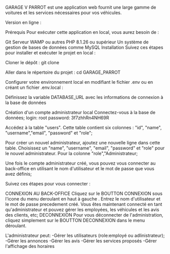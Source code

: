 GARAGE V PARROT est une application web fournit une large gamme de voitures et les services nécessaires pour vos véhicules. 

Version en ligne :

Prérequis
Pour exécuter cette application en local, vous aurez besoin de :

Git
Serveur WAMP ou autres
PHP 8.1.26 ou supérieur
Un système de gestion de bases de données comme MySQL
Installation
Suivez ces étapes pour installer et exécuter le projet en local :

Cloner le dépôt : git clone 

Aller dans le répertoire du projet : cd GARAGE_PARROT

Configurer votre environnement local en modifiant le fichier .env ou en créant un fichier .env.local :

Définissez la variable DATABASE_URL avec les informations de connexion à la base de données


Création d'un compte administrateur local
Connectez-vous à la base de données;
login: root
password: 3f7zhhRn4NH69R

Accédez à la table "users". Cette table contient six colonnes : "id", "name", "username","email", "password" et "role";

Pour créer un nouvel administrateur, ajoutez une nouvelle ligne dans cette table. Choisissez un "name", "username", "email", "password" et "role" pour le nouvel administrateur. Pour la colonne "role","Administrateur;

Une fois le compte administrateur créé, vous pouvez vous connecter au back-office en utilisant le nom d'utilisateur et le mot de passe que vous avez définis;

Suivez ces étapes pour vous connecter :

CONNEXION AU BACK-OFFICE
Cliquez sur le BOUTTON CONNEXION sous l'icone du menu deroulant en haut à gauche .
Entrez le nom d'utilisateur et le mot de passe precedement créé.
Vous êtes maintenant connecté en tant qu'administrateur et pouvez gérer les employées, les véhicules et les avis des clients, etc;
DECONNEXION
Pour vous déconnecter de l'administration, cliquez simplement sur le BOUTTON DECONNEXION dans le menu déroulant.

L'administrateur peut:
-Gérer les utilisateurs (role:employé ou adlinistrateur);
-Gérer les annonces
-Gérer les avis
-Gérer les services proposés
-Gérer l'affichage des horaires